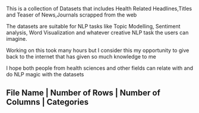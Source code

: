 This is a collection of Datasets that includes Health Related Headlines,Titles and Teaser of News,Journals scrapped from the web

The datasets are suitable for NLP tasks like Topic Modelling, Sentiment analysis, Word Visualization and whatever creative NLP task the users can imagine.

Working on this took many hours but I consider this my opportunity to give back to the internet that has given so much knowledge to me

I hope both people from health sciences and other fields can relate with and do NLP magic with the datasets


File Name                        |  Number of Rows    | Number of Columns  |  Categories 
----------------------------------------------------------------------------------------

